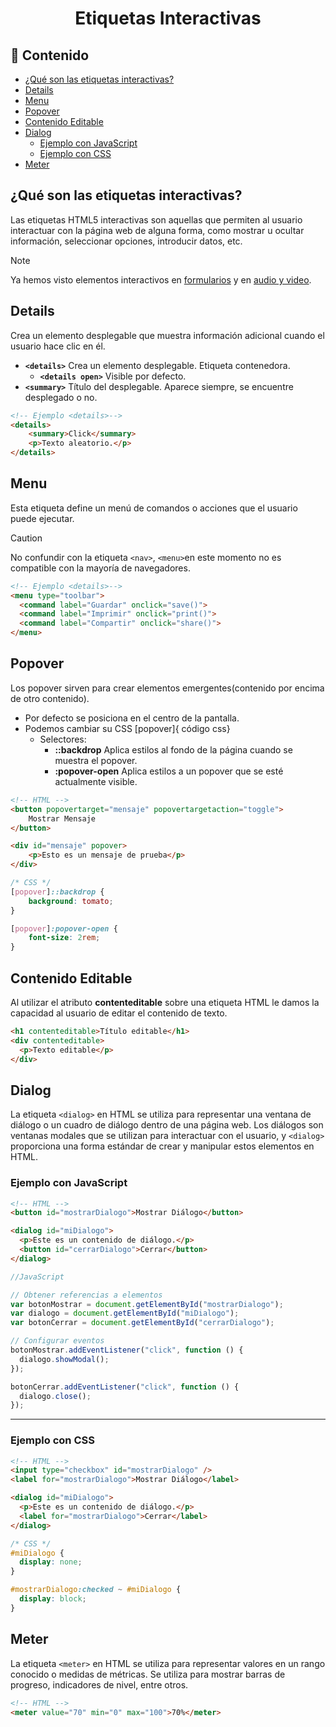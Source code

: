 <h1 align="center">Etiquetas Interactivas</h1>

<h2>📑 Contenido</h2>

- [¿Qué son las etiquetas interactivas?](#qué-son-las-etiquetas-interactivas)
- [Details](#details)
- [Menu](#menu)
- [Popover](#popover)
- [Contenido Editable](#contenido-editable)
- [Dialog](#dialog)
  - [Ejemplo con JavaScript](#ejemplo-con-javascript)
  - [Ejemplo con CSS](#ejemplo-con-css)
- [Meter](#meter)

## ¿Qué son las etiquetas interactivas?

Las etiquetas HTML5 interactivas son aquellas que permiten al usuario interactuar con la página web de alguna forma, como mostrar u ocultar información, seleccionar opciones, introducir datos, etc.

> [!NOTE]
>
> Ya hemos visto elementos interactivos en [formularios](./05-Formularios.md) y en [audio y video](./07-Audio&Video.md).

## Details

Crea un elemento desplegable que muestra información adicional cuando el usuario hace clic en él.

- **`<details>`** Crea un elemento desplegable. Etiqueta contenedora.
  - **`<details open>`** Visible por defecto.
- **`<summary>`** Título del desplegable. Aparece siempre, se encuentre desplegado o no.

```HTML
<!-- Ejemplo <details>-->
<details>
    <summary>Click</summary>
    <p>Texto aleatorio.</p>
</details>
```

## Menu

Esta etiqueta define un menú de comandos o acciones que el usuario puede ejecutar.

> [!CAUTION]
>
> No confundir con la etiqueta `<nav>`, `<menu>`en este momento no es compatible con la mayoría de navegadores.

```HTML
<!-- Ejemplo <details>-->
<menu type="toolbar">
  <command label="Guardar" onclick="save()">
  <command label="Imprimir" onclick="print()">
  <command label="Compartir" onclick="share()">
</menu>
```

## Popover

Los popover sirven para crear elementos emergentes(contenido por encima de otro contenido).

- Por defecto se posiciona en el centro de la pantalla.
- Podemos cambiar su CSS [popover]{ código css}
  - Selectores:
    - **::backdrop** Aplica estilos al fondo de la página cuando se muestra el popover.
    - **:popover-open** Aplica estilos a un popover que se esté actualmente visible.

```HTML
<!-- HTML -->
<button popovertarget="mensaje" popovertargetaction="toggle">
    Mostrar Mensaje
</button>

<div id="mensaje" popover>
    <p>Esto es un mensaje de prueba</p>
</div>
```

```CSS
/* CSS */
[popover]::backdrop {
    background: tomato;
}

[popover]:popover-open {
    font-size: 2rem;
}
```

## Contenido Editable

Al utilizar el atributo **contenteditable** sobre una etiqueta HTML le damos la capacidad al usuario de editar el contenido de texto.

```HTML
<h1 contenteditable>Título editable</h1>
<div contenteditable>
  <p>Texto editable</p>
</div>
```

## Dialog

La etiqueta `<dialog>` en HTML se utiliza para representar una ventana de diálogo o un cuadro de diálogo dentro de una página web. Los diálogos son ventanas modales que se utilizan para interactuar con el usuario, y `<dialog>` proporciona una forma estándar de crear y manipular estos elementos en HTML.

### Ejemplo con JavaScript

```html
<!-- HTML -->
<button id="mostrarDialogo">Mostrar Diálogo</button>

<dialog id="miDialogo">
  <p>Este es un contenido de diálogo.</p>
  <button id="cerrarDialogo">Cerrar</button>
</dialog>
```

```js
//JavaScript

// Obtener referencias a elementos
var botonMostrar = document.getElementById("mostrarDialogo");
var dialogo = document.getElementById("miDialogo");
var botonCerrar = document.getElementById("cerrarDialogo");

// Configurar eventos
botonMostrar.addEventListener("click", function () {
  dialogo.showModal();
});

botonCerrar.addEventListener("click", function () {
  dialogo.close();
});
```

---

### Ejemplo con CSS

```html
<!-- HTML -->
<input type="checkbox" id="mostrarDialogo" />
<label for="mostrarDialogo">Mostrar Diálogo</label>

<dialog id="miDialogo">
  <p>Este es un contenido de diálogo.</p>
  <label for="mostrarDialogo">Cerrar</label>
</dialog>
```

```css
/* CSS */
#miDialogo {
  display: none;
}

#mostrarDialogo:checked ~ #miDialogo {
  display: block;
}
```

## Meter

La etiqueta `<meter>` en HTML se utiliza para representar valores en un rango conocido o medidas de métricas. Se utiliza para mostrar barras de progreso, indicadores de nivel, entre otros.

```html
<!-- HTML -->
<meter value="70" min="0" max="100">70%</meter>
```
